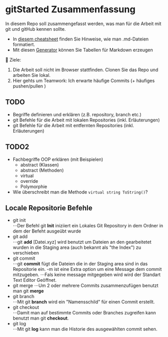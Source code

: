 # gitStarted Zusammenfassung
In diesem Repo soll zusammengefasst werden, was man für die Arbeit mit git und gitHub kennen sollte.
- In [diesem cheatsheet](https://github.com/adam-p/markdown-here/wiki/Markdown-Cheatsheet) finden Sie Hinweise, wie man .md-Dateien formatiert.
- Mit diesen [Generator](https://www.tablesgenerator.com/markdown_tables) können Sie Tabellen für Markdown erzeugen

:dart: Ziele:
1. Die Arbeit soll nicht im Browser stattfinden. Clonen Sie das Repo und arbeiten Sie lokal.
1. Hier gehts um Teamwork: Ich erwarte häufige Commits (+ häufiges pushen/pullen )

## TODO
- Begriffe definieren und erklären (z.B. repository, branch etc.)
- git Befehle für die Arbeit mit lokalen Repositories (inkl. Erläuterungen)
- git Befehle für die Arbeit mit entfernten Repositories (inkl. Erläuterungen)

## TODO2
- Fachbegriffe OOP erklären (mit Beispielen)
  - abstract (Klassen)
  - abstract (Methoden)
  - virtual
  - override
  - Polymorphie
- Wie überschreibt man die Methode `virtual string ToString()`?

## Locale Repositorie Befehle
- git init	
⋅⋅⋅Der Befehl git **Init** iniziiert ein Lokales Git Repository in dem Ordner in dem der Befeht ausgeübt wurde
- git add	
⋅⋅⋅git **add** [Datei.xyz] wird benutzt um Dateien an den gearbeitetet wurden in die Staging area (auch bekannt als "the Index") zu verschieben
- git commit	
⋅⋅⋅git **commit** fügt die Dateien die in der Staging area sind in das Repositorie ein. -m ist eine Extra option um eine Message dem commit mitzugeben.
⋅⋅⋅Fals keine message mitgegeben wird wird der Standart Text Editor Geöffnet.
- git merge
⋅⋅⋅Um 2 oder mehrere Commits zusammenzufügen benutzt man git **merge**	
- git branch	
⋅⋅⋅Mit git **branch** wird ein "Namensschild" für einen Commit erstellt. 
- git checkout	
⋅⋅⋅Damit man auf bestimmte Commits oder Branches zugreifen kann benutzt man git **checkout**.
- git log	
⋅⋅⋅Mit git **log** kann man die Historie des ausgewählten commit sehen.
